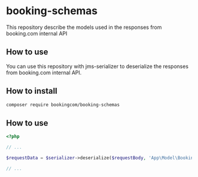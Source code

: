 # booking-schemas

This repository describe the models used in the responses from booking.com internal API

## How to use

You can use this repository with jms-serializer to deserialize the responses from booking.com internal API.

## How to install

```bash
composer require bookingcom/booking-schemas
```

## How to use

```php
<?php

// ...

$requestData = $serializer->deserialize($requestBody, 'App\Model\Booking\Search\Request', 'json');

// ...
```